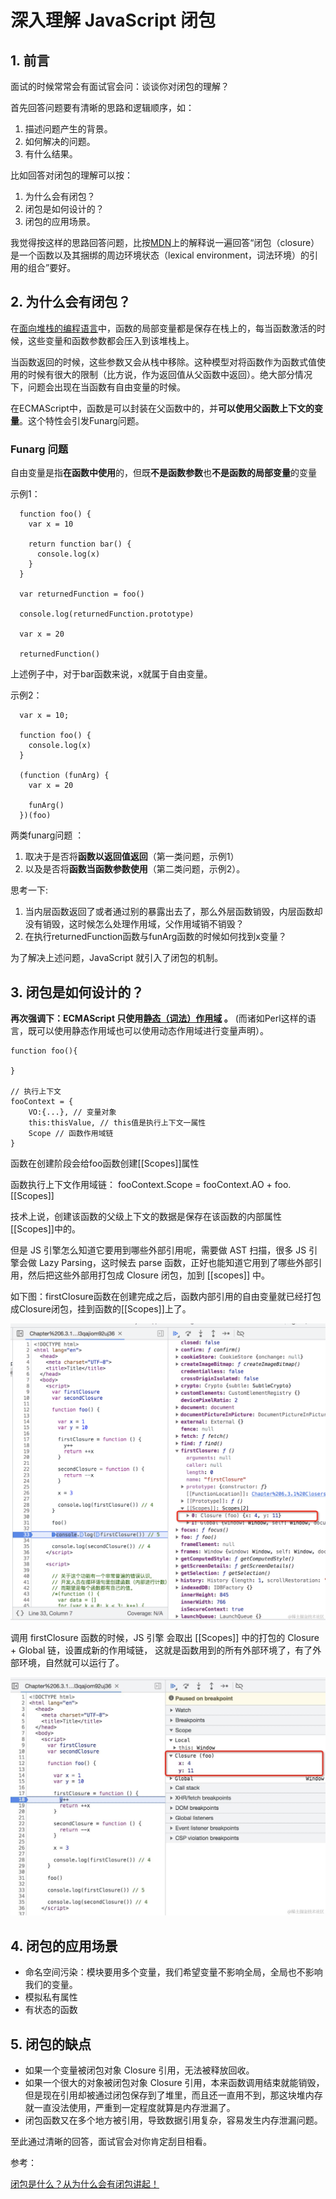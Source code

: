 # 深入理解 JavaScript 闭包

## 1. 前言

面试的时候常常会有面试官会问：谈谈你对闭包的理解？

首先回答问题要有清晰的思路和逻辑顺序，如：

1. 描述问题产生的背景。
2. 如何解决的问题。
3. 有什么结果。

比如回答对闭包的理解可以按：

1. 为什么会有闭包？
2. 闭包是如何设计的？
3. 闭包的应用场景。

我觉得按这样的思路回答问题，比按[MDN](<https://developer.mozilla.org/zh-CN/docs/Web/JavaScript/Closures>)上的解释说一遍回答“闭包（closure）是一个函数以及其捆绑的周边环境状态（lexical environment，词法环境）的引用的组合”要好。

## 2. 为什么会有闭包？

在[面向堆栈的编程语言](http://en.wikipedia.org/wiki/Stack-oriented_programming_language)中，函数的局部变量都是保存在栈上的，每当函数激活的时候，这些变量和函数参数都会压入到该堆栈上。

当函数返回的时候，这些参数又会从栈中移除。这种模型对将函数作为函数式值使用的时候有很大的限制（比方说，作为返回值从父函数中返回）。绝大部分情况下，问题会出现在当函数有自由变量的时候。

在ECMAScript中，函数是可以封装在父函数中的，并**可以使用父函数上下文的变量**。这个特性会引发Funarg问题。

### Funarg 问题

自由变量是指**在函数中使用**的，但既**不是函数参数**也**不是函数的局部变量**的变量

示例1：

```
  function foo() {
    var x = 10

    return function bar() {
      console.log(x)
    }
  }

  var returnedFunction = foo()

  console.log(returnedFunction.prototype)

  var x = 20

  returnedFunction()
```

上述例子中，对于bar函数来说，x就属于自由变量。

示例2：

```
  var x = 10;

  function foo() {
    console.log(x)
  }

  (function (funArg) {
    var x = 20

    funArg()
  })(foo)
```

两类funarg问题 ：

1.  取决于是否将**函数以返回值返回**（第一类问题，示例1）
1.  以及是否将**函数当函数参数使用**（第二类问题，示例2）。

思考一下:

1. 当内层函数返回了或者通过别的暴露出去了，那么外层函数销毁，内层函数却没有销毁，这时候怎么处理作用域，父作用域销不销毁？
2. 在执行returnedFunction函数与funArg函数的时候如何找到x变量？

为了解决上述问题，JavaScript 就引入了闭包的机制。

## 3. 闭包是如何设计的？

**再次强调下：ECMAScript 只使用[静态（词法）作用域](https://en.wikipedia.org/wiki/Scope_(computer_science)#Lexical_scoping) 。**  (而诸如Perl这样的语言，既可以使用静态作用域也可以使用动态作用域进行变量声明）。

```
function foo(){

}

// 执行上下文
fooContext = {
    VO:{...}, // 变量对象
    this:thisValue, // this值是执行上下文一属性
    Scope // 函数作用域链
}
```

函数在创建阶段会给foo函数创建[[Scopes]]属性

函数执行上下文作用域链：
fooContext.Scope = fooContext.AO + foo.[[Scopes]]

技术上说，创建该函数的父级上下文的数据是保存在该函数的内部属性 [[Scopes]]中的。

但是 JS 引擎怎么知道它要用到哪些外部引用呢，需要做 AST 扫描，很多 JS 引擎会做 Lazy Parsing，这时候去 parse 函数，正好也能知道它用到了哪些外部引用，然后把这些外部用打包成 Closure 闭包，加到 [[scopes]] 中。

如下图：firstClosure函数在创建完成之后，函数内部引用的自由变量就已经打包成Closure闭包，挂到函数的[[Scopes]]上了。

![1.png](./1.jpg)

调用 firstClosure 函数的时候，JS 引擎 会取出 [[Scopes]] 中的打包的 Closure + Global 链，设置成新的作用域链， 这就是函数用到的所有外部环境了，有了外部环境，自然就可以运行了。

![2.jpg](2.jpg)

## 4. 闭包的应用场景

-   命名空间污染：模块要用多个变量，我们希望变量不影响全局，全局也不影响我们的变量。
-   模拟私有属性
-   有状态的函数

## 5. 闭包的缺点

-   如果一个变量被闭包对象 Closure 引用，无法被释放回收。
-   如果一个很大的对象被闭包对象 Closure 引用，本来函数调用结束就能销毁，但是现在引用却被通过闭包保存到了堆里，而且还一直用不到，那这块堆内存就一直没法使用，严重到一定程度就算是内存泄漏了。
-   闭包函数又在多个地方被引用，导致数据引用复杂，容易发生内存泄漏问题。

至此通过清晰的回答，面试官会对你肯定刮目相看。

参考：

[闭包是什么？从为什么会有闭包讲起！](https://juejin.cn/post/7084549768067678245?share_token=81B8021F-F924-477C-AC49-47071C69927E)